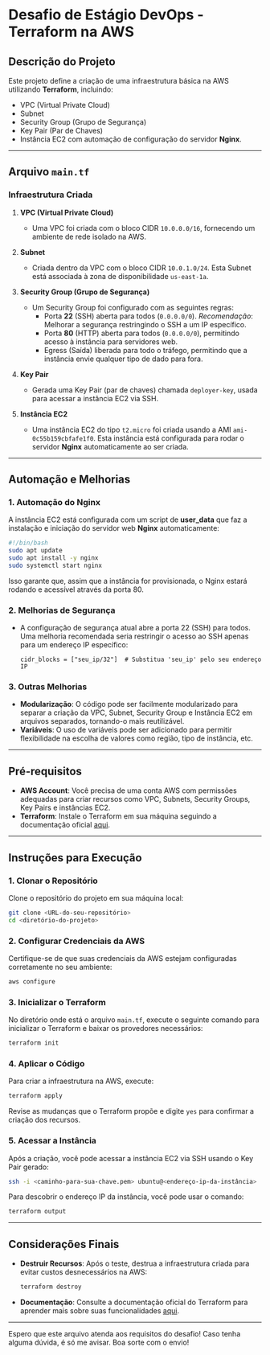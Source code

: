 # Desafio de Estágio DevOps - Terraform na AWS

## Descrição do Projeto

Este projeto define a criação de uma infraestrutura básica na AWS utilizando **Terraform**, incluindo:
- VPC (Virtual Private Cloud)
- Subnet
- Security Group (Grupo de Segurança)
- Key Pair (Par de Chaves)
- Instância EC2 com automação de configuração do servidor **Nginx**.

---

## Arquivo `main.tf`

### Infraestrutura Criada

1. **VPC (Virtual Private Cloud)**
   - Uma VPC foi criada com o bloco CIDR `10.0.0.0/16`, fornecendo um ambiente de rede isolado na AWS.

2. **Subnet**
   - Criada dentro da VPC com o bloco CIDR `10.0.1.0/24`. Esta Subnet está associada à zona de disponibilidade `us-east-1a`.

3. **Security Group (Grupo de Segurança)**
   - Um Security Group foi configurado com as seguintes regras:
     - Porta **22** (SSH) aberta para todos (`0.0.0.0/0`). *Recomendação*: Melhorar a segurança restringindo o SSH a um IP específico.
     - Porta **80** (HTTP) aberta para todos (`0.0.0.0/0`), permitindo acesso à instância para servidores web.
     - Egress (Saída) liberada para todo o tráfego, permitindo que a instância envie qualquer tipo de dado para fora.

4. **Key Pair**
   - Gerada uma Key Pair (par de chaves) chamada `deployer-key`, usada para acessar a instância EC2 via SSH.

5. **Instância EC2**
   - Uma instância EC2 do tipo `t2.micro` foi criada usando a AMI `ami-0c55b159cbfafe1f0`. Esta instância está configurada para rodar o servidor **Nginx** automaticamente ao ser criada.

---

## Automação e Melhorias

### 1. **Automação do Nginx**
   A instância EC2 está configurada com um script de **user_data** que faz a instalação e iniciação do servidor web **Nginx** automaticamente:
   ```bash
   #!/bin/bash
   sudo apt update
   sudo apt install -y nginx
   sudo systemctl start nginx
   ```
   Isso garante que, assim que a instância for provisionada, o Nginx estará rodando e acessível através da porta 80.

### 2. **Melhorias de Segurança**
   - A configuração de segurança atual abre a porta 22 (SSH) para todos. Uma melhoria recomendada seria restringir o acesso ao SSH apenas para um endereço IP específico:
     ```hcl
     cidr_blocks = ["seu_ip/32"]  # Substitua 'seu_ip' pelo seu endereço IP
     ```

### 3. **Outras Melhorias**
   - **Modularização**: O código pode ser facilmente modularizado para separar a criação da VPC, Subnet, Security Group e Instância EC2 em arquivos separados, tornando-o mais reutilizável.
   - **Variáveis**: O uso de variáveis pode ser adicionado para permitir flexibilidade na escolha de valores como região, tipo de instância, etc.

---

## Pré-requisitos

- **AWS Account**: Você precisa de uma conta AWS com permissões adequadas para criar recursos como VPC, Subnets, Security Groups, Key Pairs e instâncias EC2.
- **Terraform**: Instale o Terraform em sua máquina seguindo a documentação oficial [aqui](https://www.terraform.io/downloads).

---

## Instruções para Execução

### 1. **Clonar o Repositório**
   Clone o repositório do projeto em sua máquina local:
   ```bash
   git clone <URL-do-seu-repositório>
   cd <diretório-do-projeto>
   ```

### 2. **Configurar Credenciais da AWS**
   Certifique-se de que suas credenciais da AWS estejam configuradas corretamente no seu ambiente:
   ```bash
   aws configure
   ```

### 3. **Inicializar o Terraform**
   No diretório onde está o arquivo `main.tf`, execute o seguinte comando para inicializar o Terraform e baixar os provedores necessários:
   ```bash
   terraform init
   ```

### 4. **Aplicar o Código**
   Para criar a infraestrutura na AWS, execute:
   ```bash
   terraform apply
   ```
   Revise as mudanças que o Terraform propõe e digite `yes` para confirmar a criação dos recursos.

### 5. **Acessar a Instância**
   Após a criação, você pode acessar a instância EC2 via SSH usando o Key Pair gerado:
   ```bash
   ssh -i <caminho-para-sua-chave.pem> ubuntu@<endereço-ip-da-instância>
   ```
   Para descobrir o endereço IP da instância, você pode usar o comando:
   ```bash
   terraform output
   ```

---

## Considerações Finais

- **Destruir Recursos**: Após o teste, destrua a infraestrutura criada para evitar custos desnecessários na AWS:
   ```bash
   terraform destroy
   ```

- **Documentação**: Consulte a documentação oficial do Terraform para aprender mais sobre suas funcionalidades [aqui](https://www.terraform.io/docs).

---

Espero que este arquivo atenda aos requisitos do desafio! Caso tenha alguma dúvida, é só me avisar. Boa sorte com o envio!
